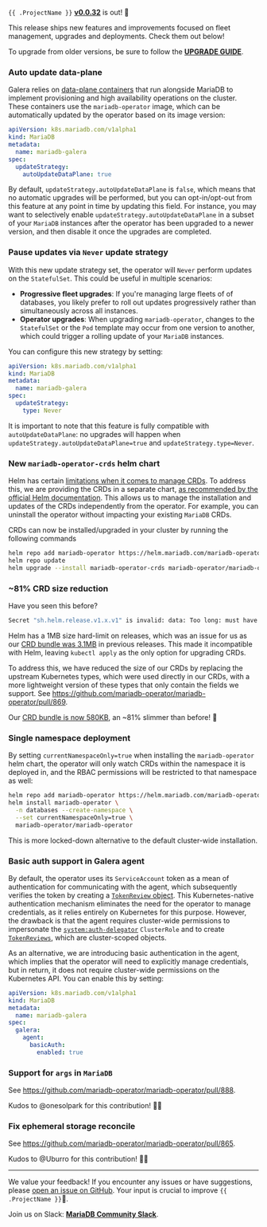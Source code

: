 
`{{ .ProjectName }}` __[v0.0.32](https://github.com/mariadb-operator/mariadb-operator/releases/tag/v0.0.32)__ is out! 🦭

This release ships new features and improvements focused on fleet management, upgrades and deployments. Check them out below!

To upgrade from older versions, be sure to follow the __[UPGRADE GUIDE](https://github.com/mariadb-operator/mariadb-operator/blob/main/docs/UPGRADE_v0.0.32.md)__.

### Auto update data-plane

Galera relies on [data-plane containers](https://github.com/mariadb-operator/mariadb-operator/tree/main/docs/GALERA.md#data-plane) that run alongside MariaDB to implement provisioning and high availability operations on the cluster. These containers use the `mariadb-operator` image, which can be automatically updated by the operator based on its image version:

```yaml
apiVersion: k8s.mariadb.com/v1alpha1
kind: MariaDB
metadata:
  name: mariadb-galera
spec:
  updateStrategy:
    autoUpdateDataPlane: true
```
By default, `updateStrategy.autoUpdateDataPlane` is `false`, which means that no automatic upgrades will be performed, but you can opt-in/opt-out from this feature at any point in time by updating this field. For instance, you may want to selectively enable `updateStrategy.autoUpdateDataPlane` in a subset of your `MariaDB` instances after the operator has been upgraded to a newer version, and then disable it once the upgrades are completed.

### Pause updates via `Never` update strategy

With this new update strategy set, the operator will `Never` perform updates on the `StatefulSet`. This could be useful in multiple scenarios:
- __Progressive fleet upgrades__: If you're managing large fleets of of databases, you likely prefer to roll out updates progressively rather than simultaneously across all instances.
- __Operator upgrades__: When upgrading `mariadb-operator`, changes to the `StatefulSet` or the `Pod` template may occur from one version to another, which could trigger a rolling update of your `MariaDB` instances.

You can configure this new strategy by setting:

```yaml
apiVersion: k8s.mariadb.com/v1alpha1
kind: MariaDB
metadata:
  name: mariadb-galera
spec:
  updateStrategy:
    type: Never
``` 

It is important to note that this feature is fully compatible with `autoUpdateDataPlane`: no upgrades will happen when `updateStrategy.autoUpdateDataPlane=true` and `updateStrategy.type=Never`.

### New `mariadb-operator-crds` helm chart

Helm has certain [limitations when it comes to manage CRDs](https://helm.sh/docs/chart_best_practices/custom_resource_definitions/#some-caveats-and-explanations). To address this, we are providing the CRDs in a separate chart, [as recommended by the official Helm documentation](https://helm.sh/docs/chart_best_practices/custom_resource_definitions/#method-2-separate-charts). This allows us to manage the installation and updates of the CRDs independently from the operator. For example, you can uninstall the operator without impacting your existing `MariaDB` CRDs.

CRDs can now be installed/upgraded in your cluster by running the following commands

```bash
helm repo add mariadb-operator https://helm.mariadb.com/mariadb-operator
helm repo update
helm upgrade --install mariadb-operator-crds mariadb-operator/mariadb-operator-crds
```

### ~81% CRD size reduction

Have you seen this before?

```bash
Secret "sh.helm.release.v1.x.v1" is invalid: data: Too long: must have at most 1048576 character
```
Helm has a 1MB size hard-limit on releases, which was an issue for us as our [CRD bundle was 3.1MB](https://github.com/mariadb-operator/mariadb-operator/blob/v0.0.31/deploy/crds/crds.yaml) in previous releases. This made it incompatible with Helm, leaving `kubectl apply` as the only option for upgrading CRDs.

To address this, we have reduced the size of our CRDs by replacing the upstream Kubernetes types, which were used directly in our CRDs, with a more lightweight version of these types that only contain the fields we support. See https://github.com/mariadb-operator/mariadb-operator/pull/869.

Our [CRD bundle is now 580KB](https://github.com/mariadb-operator/mariadb-operator/blob/fcdab4bcb297fda0b82aa8b5e0fe22d00563f590/deploy/crds/crds.yaml), an ~81% slimmer than before!  🧹

### Single namespace deployment

By setting `currentNamespaceOnly=true` when installing the `mariadb-operator` helm chart, the operator will only watch CRDs within the namespace it is deployed in, and the RBAC permissions will be restricted to that namespace as well:

```bash
helm repo add mariadb-operator https://helm.mariadb.com/mariadb-operator
helm install mariadb-operator \
  -n databases --create-namespace \
  --set currentNamespaceOnly=true \
  mariadb-operator/mariadb-operator
```

This is more locked-down alternative to the default cluster-wide installation.

### Basic auth support in Galera agent

By default, the operator uses its `ServiceAccount` token as a mean of  authentication for communicating with the agent, which subsequently verifies the token by creating a [`TokenReview` object](https://kubernetes.io/docs/reference/kubernetes-api/authentication-resources/token-review-v1/). This Kubernetes-native authentication mechanism eliminates the need for the operator to manage credentials, as it relies entirely on Kubernetes for this purpose. However, the drawback is that the agent requires cluster-wide permissions to impersonate the [`system:auth-delegator`](https://kubernetes.io/docs/reference/access-authn-authz/rbac/#other-component-roles) `ClusterRole` and to create [`TokenReviews`](https://kubernetes.io/docs/reference/kubernetes-api/authentication-resources/token-review-v1/), which are cluster-scoped objects.

As an alternative, we are introducing basic authentication in the agent, which implies that the operator will need to explicitly manage credentials, but in return, it does not require cluster-wide permissions on the Kubernetes API. You can enable this by setting:

```yaml
apiVersion: k8s.mariadb.com/v1alpha1
kind: MariaDB
metadata:
  name: mariadb-galera
spec:
  galera:
    agent:
      basicAuth:
        enabled: true
```

### Support for `args` in `MariaDB`

See https://github.com/mariadb-operator/mariadb-operator/pull/888.

Kudos to @onesolpark for this contribution! 🙏🏻

### Fix ephemeral storage reconcile

See https://github.com/mariadb-operator/mariadb-operator/pull/865.

Kudos to @Uburro for this contribution! 🙏🏻

---

We value your feedback! If you encounter any issues or have suggestions, please [open an issue on GitHub](https://github.com/mariadb-operator/mariadb-operator/issues/new/choose). Your input is crucial to improve `{{ .ProjectName }}`🦭.

Join us on Slack: **[MariaDB Community Slack](https://r.mariadb.com/join-community-slack)**.